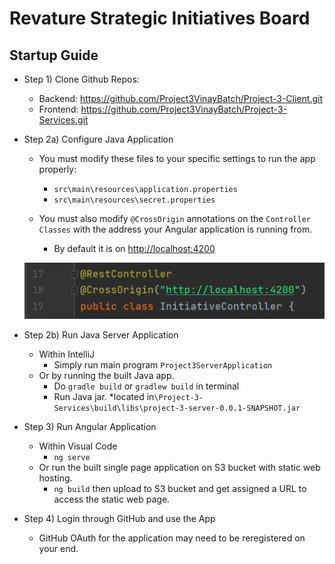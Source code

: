 # Revature Strategic Initiatives Board

## Startup Guide

* Step 1) Clone Github Repos:
  * Backend: <https://github.com/Project3VinayBatch/Project-3-Client.git>
  * Frontend: <https://github.com/Project3VinayBatch/Project-3-Services.git>
  
* Step 2a) Configure Java Application
  * You must modify these files to your specific settings to run the app properly:
    * `src\main\resources\application.properties`
    * `src\main\resources\secret.properties`
  

  * You must also modify `@CrossOrigin` annotations on the `Controller Classes` with the address your Angular application is running from.
    * By default it is on <http://localhost:4200>
  
  ![](./images/controller.png)

* Step 2b) Run Java Server Application
  * Within IntelliJ
    * Simply run main program `Project3ServerApplication`
  * Or by running the built Java app.
    * Do `gradle build` or `gradlew build` in terminal
    * Run Java jar.
      *located in`\Project-3-Services\build\libs\project-3-server-0.0.1-SNAPSHOT.jar`
  
* Step 3) Run Angular Application
  * Within Visual Code
    * `ng serve`
  * Or run the built single page application on S3 bucket with static web hosting.
    * `ng build` then upload to S3 bucket and get assigned a URL to access the static web page.

* Step 4) Login through GitHub and use the App
  * GitHub OAuth for the application may need to be reregistered on your end.
  

